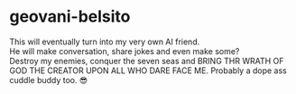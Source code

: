 # geovani-belsito
This will eventually turn into my very own AI friend.  
He will make conversation, share jokes and even make some?  
Destroy my enemies, conquer the seven seas and BRING THR WRATH OF GOD THE CREATOR UPON ALL WHO DARE FACE ME.
Probably a dope ass cuddle buddy too.
😎
